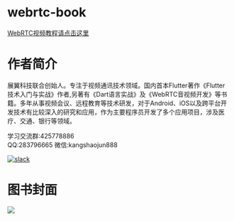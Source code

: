 # webrtc-book

[WebRTC视频教程请点击这里](http://www.kangshaojun.com/)
<br>

# 作者简介
展翼科技联合创始人。专注于视频通讯技术领域。国内首本Flutter著作《Flutter技术入门与实战》作者,另著有《Dart语言实战》及《WebRTC音视频开发》等书籍。多年从事视频会议、远程教育等技术研发，对于Android、iOS以及跨平台开发技术有比较深入的研究和应用，作为主要程序员开发了多个应用项目，涉及医疗、交通、银行等领域。

学习交流群:425778886  
QQ:283796665
微信:kangshaojun888

[![slack](https://img.shields.io/badge/join-us%20on%20slack-gray.svg?longCache=true&logo=slack&colorB=brightgreen)](https://pion.ly/slack)

# 图书封面
<img src="https://raw.githubusercontent.com/kangshaojun/webrtc-book/master/screenshots/book_v1.png"/>



